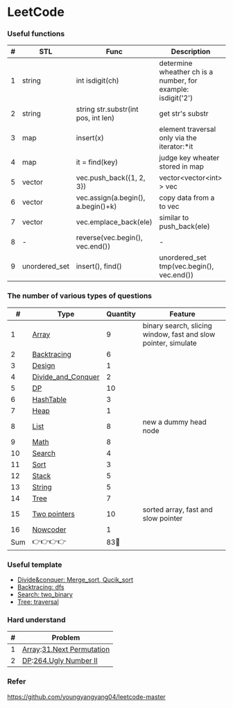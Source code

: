LeetCode
========

###  Useful functions
| # |STL| Func | Description | Lib |
|---| ----- | ----- | ----- | ------ |
|1|string|int isdigit(ch)|determine wheather ch is a number, for example: isdigit('2')| \<cstdio\> |
|2|string|string str.substr(int pos, int len)|get str's substr|\<string\>|
|3|map|insert(x)|element traversal only via the iterator:\*it|\<map\>|
|4|map|it = find(key)|judge key wheater stored in map|\<map\>|
|5|vector|vec.push_back({1, 2, 3})|vector\<vector\<int\> \> vec|\<vector\>|
|6|vector|vec.assign(a.begin(), a.begin()+k)|copy data from a to vec|\<vector\>|
|7|vector|vec.emplace_back(ele)|similar to push_back(ele)|\<vector\>|
|8|-|reverse(vec.begin(), vec.end())|-|\<algorithm\>|
|9|unordered_set|insert(), find()|unordered_set<int> tmp(vec.begin(), vec.end())|\<unordered_set\>|
### The number of various types of questions
| # | Type | Quantity |Feature|
|---|---|---|---|
|1| [Array](https://github.com/frdmu/LeetCode/tree/master/Array) | 9 |binary search, slicing window, fast and slow pointer, simulate|
|2| [Backtracing](https://github.com/frdmu/LeetCode/tree/master/Backtracing) | 6 || 
|3| [Design](https://github.com/frdmu/LeetCode/tree/master/Design) | 1 ||
|4| [Divide_and_Conquer](https://github.com/frdmu/LeetCode/tree/master/Divide_and_Conquer) | 2 | |
|5| [DP](https://github.com/frdmu/LeetCode/tree/master/DP) | 10 | |
|6| [HashTable](https://github.com/frdmu/LeetCode/tree/master/HashTable)| 3 ||
|7| [Heap](https://github.com/frdmu/LeetCode/tree/master/heap) | 1 ||
|8| [List](https://github.com/frdmu/LeetCode/tree/master/List)| 8 |new a dummy head node|
|9| [Math](https://github.com/frdmu/LeetCode/tree/master/Math) | 8| |
|10| [Search](https://github.com/frdmu/LeetCode/tree/master/Search) | 4| |
|11| [Sort](https://github.com/frdmu/LeetCode/tree/master/Sort) | 3| |
|12|[Stack](https://github.com/frdmu/LeetCode/tree/master/Stack)|5||
|13|[String](https://github.com/frdmu/LeetCode/tree/master/String)| 5 ||
|14| [Tree](https://github.com/frdmu/LeetCode/tree/master/Tree) | 7 ||
|15|[Two pointers](https://github.com/frdmu/LeetCode/tree/master/Two_pointers)|10|sorted array, fast and slow pointer|
|16|[Nowcoder](https://github.com/frdmu/LeetCode/tree/master/Nowcoder)| 1 ||
|Sum|:point_right::point_right::point_right::point_right:|83:wave:||

### Useful template
- [Divide&conquer: Merge_sort, Qucik_sort](https://github.com/frdmu/LeetCode/tree/master/Template)
- [Backtracing: dfs](https://github.com/frdmu/LeetCode/tree/master/Template)
- [Search: two_binary](https://github.com/frdmu/LeetCode/tree/master/Template)
- [Tree: traversal](https://github.com/frdmu/LeetCode/tree/master/Template)

### Hard understand
|#|Problem|
|--|--|
|1|[Array](https://github.com/frdmu/LeetCode/tree/master/Array):[31.Next Permutation](https://leetcode-cn.com/problems/next-permutation/)|
|2|[DP](https://github.com/frdmu/LeetCode/tree/master/DP):[264.Ugly Number II](https://leetcode-cn.com/problems/ugly-number-ii/)| 

### Refer
https://github.com/youngyangyang04/leetcode-master
